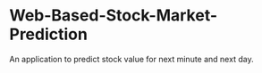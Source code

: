 # Web-Based-Stock-Market-Prediction
An application to predict stock value for next minute and next day.
